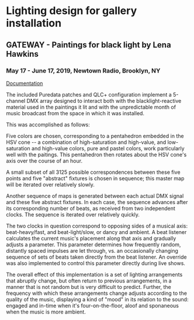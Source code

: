 # Lighting design for gallery installation
## GATEWAY - Paintings for black light by Lena Hawkins
### May 17 - June 17, 2019, Newtown Radio, Brooklyn, NY

[Documentation](https://vimeo.com/370438075)

The included Puredata patches and QLC+ configuration implement a 5-channel DMX array designed to interact both with the blacklight-reactive material used in the paintings it lit and with the unpredictable month of music broadcast from the space in which it was installed.

This was accomplished as follows:

Five colors are chosen, corresponding to a pentahedron embedded in the HSV cone -- a combination of high-saturation and high-value, and low-saturation and high-value colors, pure and pastel colors, work particularly well with the paitings. This pentahedron then rotates about the HSV cone's axis over the course of an hour.

A small subset of all 3125 possible correspondences between these five points and five "abstract" fixtures is chosen in sequence; this master map will be iterated over relatively slowly.

Another sequence of maps is generated between each actual DMX signal and these five abstract fixtures. In each case, the sequence advances after its corresponding number of beats, as received from two independent clocks. The sequence is iterated over relatively quickly.

The two clocks in question correspond to opposing sides of a musical axis: beat-heavy/fast, and beat-light/slow, or dancy and ambient. A beat listener calculates the current music's placement along that axis and gradually adjusts a parameter. This parameter determines how frequently random, distantly spaced impulses are let through, vs. an occasionally changing sequence of sets of beats taken directly from the beat listener. An override was also implemented to control this parameter directly during live shows.

The overall effect of this implementation is a set of lighting arrangements that abruptly change, but often return to previous arrangements, in a manner that is not random but is very difficult to predict. Further, the frequency with which these arrangements change adjusts according to the quality of the music, displaying a kind of "mood" in its relation to the sound: engaged and in-time when it's four-on-the-floor, aloof and sponaneous when the music is more ambient.
